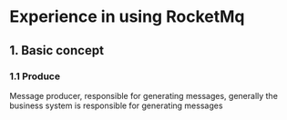 # Experience in using RocketMq

## 1. Basic concept

### 1.1 Produce

Message producer, responsible for generating messages, generally the business system is responsible for generating messages